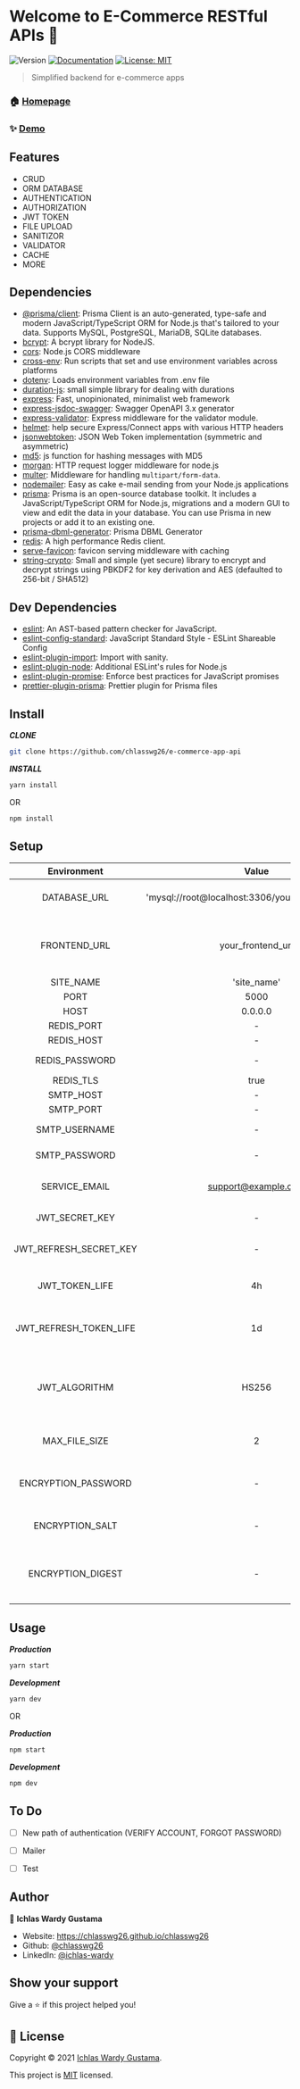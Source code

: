 # Welcome to E-Commerce RESTful APIs 👋
![Version](https://img.shields.io/badge/version-1.0.0-blue.svg?cacheSeconds=2592000)
[![Documentation](https://img.shields.io/badge/documentation-yes-brightgreen.svg)](https://documenter.getpostman.com/view/11433882/UUxtDpyx)
[![License: MIT](https://img.shields.io/badge/License-MIT-yellow.svg)](https://choosealicense.com/licenses/mit/)

> Simplified backend for e-commerce apps

### 🏠 [Homepage](https://github.com/chlasswg26/e-commerce-app-api#readme)

### ✨ [Demo](https://chemical-condition-production.up.railway.app)


## Features

- CRUD
- ORM DATABASE
- AUTHENTICATION
- AUTHORIZATION
- JWT TOKEN
- FILE UPLOAD
- SANITIZOR
- VALIDATOR
- CACHE
- MORE

## Dependencies

- [@prisma/client](https://ghub.io/@prisma/client): Prisma Client is an auto-generated, type-safe and modern JavaScript/TypeScript ORM for Node.js that&#39;s tailored to your data. Supports MySQL, PostgreSQL, MariaDB, SQLite databases.
- [bcrypt](https://ghub.io/bcrypt): A bcrypt library for NodeJS.
- [cors](https://ghub.io/cors): Node.js CORS middleware
- [cross-env](https://ghub.io/cross-env): Run scripts that set and use environment variables across platforms
- [dotenv](https://ghub.io/dotenv): Loads environment variables from .env file
- [duration-js](https://ghub.io/duration-js): small simple library for dealing with durations
- [express](https://ghub.io/express): Fast, unopinionated, minimalist web framework
- [express-jsdoc-swagger](https://ghub.io/express-jsdoc-swagger): Swagger OpenAPI 3.x generator
- [express-validator](https://ghub.io/express-validator): Express middleware for the validator module.
- [helmet](https://ghub.io/helmet): help secure Express/Connect apps with various HTTP headers
- [jsonwebtoken](https://ghub.io/jsonwebtoken): JSON Web Token implementation (symmetric and asymmetric)
- [md5](https://ghub.io/md5): js function for hashing messages with MD5
- [morgan](https://ghub.io/morgan): HTTP request logger middleware for node.js
- [multer](https://ghub.io/multer): Middleware for handling `multipart/form-data`.
- [nodemailer](https://ghub.io/nodemailer): Easy as cake e-mail sending from your Node.js applications
- [prisma](https://ghub.io/prisma): Prisma is an open-source database toolkit. It includes a JavaScript/TypeScript ORM for Node.js, migrations and a modern GUI to view and edit the data in your database. You can use Prisma in new projects or add it to an existing one.
- [prisma-dbml-generator](https://ghub.io/prisma-dbml-generator): Prisma DBML Generator
- [redis](https://ghub.io/redis): A high performance Redis client.
- [serve-favicon](https://ghub.io/serve-favicon): favicon serving middleware with caching
- [string-crypto](https://ghub.io/string-crypto): Small and simple (yet secure) library to encrypt and decrypt strings using PBKDF2 for key derivation and AES (defaulted to 256-bit / SHA512)

## Dev Dependencies

- [eslint](https://ghub.io/eslint): An AST-based pattern checker for JavaScript.
- [eslint-config-standard](https://ghub.io/eslint-config-standard): JavaScript Standard Style - ESLint Shareable Config
- [eslint-plugin-import](https://ghub.io/eslint-plugin-import): Import with sanity.
- [eslint-plugin-node](https://ghub.io/eslint-plugin-node): Additional ESLint&#39;s rules for Node.js
- [eslint-plugin-promise](https://ghub.io/eslint-plugin-promise): Enforce best practices for JavaScript promises
- [prettier-plugin-prisma](https://ghub.io/prettier-plugin-prisma): Prettier plugin for Prisma files

## Install

***CLONE***
```sh
git clone https://github.com/chlasswg26/e-commerce-app-api
```

***INSTALL***

```sh
yarn install
```

OR

```sh
npm install
```



## Setup

| Environment | Value | Description |
| :---------: | :---: | :---------: |
|      DATABASE_URL      | 'mysql://root@localhost:3306/your_database_name' | Database full url / cluster url |
|      FRONTEND_URL      | your_frontend_url | Frontend url without slash in the end for Cross Origin (CORS) |
|      SITE_NAME      | 'site_name' | Site name |
|      PORT      | 5000 | Port |
|      HOST      | 0.0.0.0 | Host |
|      REDIS_PORT      | - | Redis port |
|      REDIS_HOST      | - | Redis host |
|      REDIS_PASSWORD      | - | Redis password |
|      REDIS_TLS      | true | Redis TLS |
|      SMTP_HOST      | - | SMTP host |
|      SMTP_PORT      | - | SMTP port |
|      SMTP_USERNAME      | - | SMTP username |
|      SMTP_PASSWORD      | - | SMTP password |
|      SERVICE_EMAIL      | support@example.com | Service email (Customer Care) |
|      JWT_SECRET_KEY      | - | JWT Secret Key |
|      JWT_REFRESH_SECRET_KEY      | - | JWT Secret Key (Refresh token) |
|      JWT_TOKEN_LIFE      | 4h | JWT Life (4 hours or more) |
|      JWT_REFRESH_TOKEN_LIFE      | 1d | JWT Life (Refresh token 1 day or more) |
|      JWT_ALGORITHM      | HS256 | JWT Algorithm (see on wikipedia algorithm programming) |
|      MAX_FILE_SIZE      | 2 | File size number (2mb or more) |
|      ENCRYPTION_PASSWORD      | - | Encryption password (your password) |
|      ENCRYPTION_SALT      | - | Encryption salt (your salt) |
|      ENCRYPTION_DIGEST      | - | Encryption digest (see on wikipedia algorithm digest) |



## Usage

***Production***

```sh
yarn start
```

***Development***

```sh
yarn dev
```

OR

***Production***

```sh
npm start
```

***Development***

```sh
npm dev
```



## To Do

- [ ] New path of authentication (VERIFY ACCOUNT, FORGOT PASSWORD)
- [ ] Mailer
- [ ] Test


## Author

👤 **Ichlas Wardy Gustama**

* Website: https://chlasswg26.github.io/chlasswg26
* Github: [@chlasswg26](https://github.com/chlasswg26)
* LinkedIn: [@ichlas-wardy](https://linkedin.com/in/ichlas-wardy)

## Show your support

Give a ⭐️ if this project helped you!


## 📝 License

Copyright © 2021 [Ichlas Wardy Gustama](https://github.com/chlasswg26).

This project is [MIT](https://choosealicense.com/licenses/mit/) licensed.
